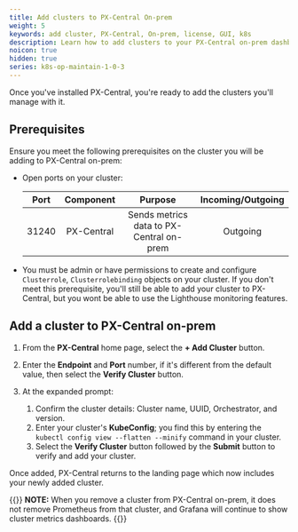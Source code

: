 ```yaml
---
title: Add clusters to PX-Central On-prem
weight: 5
keywords: add cluster, PX-Central, On-prem, license, GUI, k8s
description: Learn how to add clusters to your PX-Central on-prem dashboard.
noicon: true
hidden: true
series: k8s-op-maintain-1-0-3
---
```


Once you've installed PX-Central, you're ready to add the clusters you'll manage with it.

## Prerequisites

Ensure you meet the following prerequisites on the cluster you will be adding to PX-Central on-prem:

* Open ports on your cluster:

    | Port | Component | Purpose | Incoming/Outgoing |
    | :---: |:---:|:---:|:---:|
    | 31240 | PX-Central | Sends metrics data to PX-Central on-prem | Outgoing |

* You must be admin or have permissions to create and configure `Clusterrole`, `Clusterrolebinding` objects on your cluster. If you don't meet this prerequisite, you'll still be able to add your cluster to PX-Central, but you wont be able to use the Lighthouse monitoring features.

## Add a cluster to PX-Central on-prem

1. From the **PX-Central** home page, select the **+ Add Cluster** button.
2. Enter the **Endpoint** and **Port** number, if it's different from the default value, then select the **Verify Cluster** button.
3. At the expanded prompt:

    1. Confirm the cluster details: Cluster name, UUID, Orchestrator, and version.
    2. Enter your cluster's **KubeConfig**; you find this by entering the `kubectl config view --flatten --minify` command in your cluster.
    3. Select the **Verify Cluster** button followed by the **Submit** button to verify and add your cluster.

Once added, PX-Central returns to the landing page which now includes your newly added cluster.

{{<info>}}
**NOTE:** When you remove a cluster from PX-Central on-prem, it does not remove Prometheus from that cluster, and Grafana will continue to show cluster metrics dashboards.
{{</info>}}
